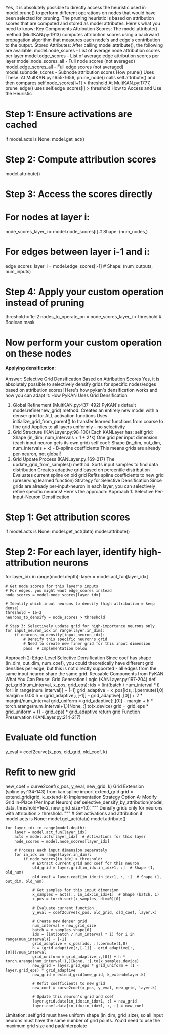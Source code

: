 Yes, it is absolutely possible to directly access the heuristic used in model.prune() to perform different operations on nodes that would have been selected for pruning. The pruning heuristic is based on attribution scores that are computed and stored as model attributes. Here's what you need to know:
Key Components
Attribution Scores: The model.attribute() method (MultKAN.py:1913) computes attribution scores using a backward propagation algorithm that measures each node's and edge's contribution to the output.
Stored Attributes: After calling model.attribute(), the following are available:
model.node_scores - List of average node attribution scores per layer
model.edge_scores - List of average edge attribution scores per layer
model.node_scores_all - Full node scores (not averaged)
model.edge_scores_all - Full edge scores (not averaged)
model.subnode_scores - Subnode attribution scores
How prune() Uses These:
At MultKAN.py:1655-1656, prune_node() calls self.attribute() and then compares self.node_scores[i+1] > threshold
At MultKAN.py:1777, prune_edge() uses self.edge_scores[i] > threshold
How to Access and Use the Heuristic
# Step 1: Ensure activations are cached
if model.acts is None:
    model.get_act()

# Step 2: Compute attribution scores
model.attribute()

# Step 3: Access the scores directly
# For nodes at layer i:
node_scores_layer_i = model.node_scores[i]  # Shape: (num_nodes,)

# For edges between layer i-1 and i:
edge_scores_layer_i = model.edge_scores[i-1]  # Shape: (num_outputs, num_inputs)

# Step 4: Apply your custom operation instead of pruning
threshold = 1e-2
nodes_to_operate_on = node_scores_layer_i < threshold  # Boolean mask
# Now perform your custom operation on these nodes

#### Applying densification:

Answer: Selective Grid Densification Based on Attribution Scores
Yes, it is absolutely possible to selectively densify grids for specific nodes/edges based on attribution scores! Here's how pykan's densification works and how you can adapt it:
How PyKAN Uses Grid Densification
1. Global Refinement (MultKAN.py:437-492)
PyKAN's default model.refine(new_grid) method:
Creates an entirely new model with a denser grid for ALL activation functions
Uses initialize_grid_from_parent() to transfer learned functions from coarse to fine grid
Applies to all layers uniformly - no selectivity
2. Grid Structure (KANLayer.py:98-100)
Each KANLayer has:
self.grid: Shape (in_dim, num_intervals + 1 + 2*k)
One grid per input dimension (each input neuron gets its own grid)
self.coef: Shape (in_dim, out_dim, num_intervals + k) - B-spline coefficients
This means grids are already per-neuron, not global!
3. Grid Update Process (KANLayer.py:169-217)
The update_grid_from_samples() method:
Sorts input samples to find data distribution
Creates adaptive grid based on percentile distribution
Evaluates current spline on old grid
Refits spline coefficients to new grid (preserving learned function)
Strategy for Selective Densification
Since grids are already per-input-neuron in each layer, you can selectively refine specific neurons! Here's the approach:
Approach 1: Selective Per-Input-Neuron Densification
# Step 1: Get attribution scores
if model.acts is None:
    model.get_act(data)
model.attribute()

# Step 2: For each layer, identify high-attribution neurons
for layer_idx in range(model.depth):
    layer = model.act_fun[layer_idx]
    
    # Get node scores for this layer's inputs
    # For edges, you might want edge_scores instead
    node_scores = model.node_scores[layer_idx]
    
    # Identify which input neurons to densify (high attribution = keep dense)
    threshold = 1e-2
    neurons_to_densify = node_scores > threshold
    
    # Step 3: Selectively update grid for high-importance neurons only
    for input_neuron_idx in range(layer.in_dim):
        if neurons_to_densify[input_neuron_idx]:
            # Densify this specific neuron's grid
            # Need to create new finer grid for this input dimension
            pass  # Implementation below
Approach 2: Edge-Level Selective Densification
Since coef has shape (in_dim, out_dim, num_coef), you could theoretically have different grid densities per edge, but this is not directly supported - all edges from the same input neuron share the same grid.
Reusable Components from PyKAN
What You Can Reuse:
Grid Generation Logic (KANLayer.py:197-204)
def get_grid(num_interval, x_pos, grid_eps):
    ids = [int(batch / num_interval * i) for i in range(num_interval)] + [-1]
    grid_adaptive = x_pos[ids, :].permute(1,0)
    margin = 0.00
    h = (grid_adaptive[:,[-1]] - grid_adaptive[:,[0]] + 2 * margin)/num_interval
    grid_uniform = grid_adaptive[:,[0]] - margin + h * torch.arange(num_interval+1,)[None, :].to(x.device)
    grid = grid_eps * grid_uniform + (1 - grid_eps) * grid_adaptive
    return grid
Function Preservation (KANLayer.py:214-217)
# Evaluate old function
y_eval = coef2curve(x_pos, old_grid, old_coef, k)
# Refit to new grid
new_coef = curve2coef(x_pos, y_eval, new_grid, k)
Grid Extension (spline.py:134-143)
from kan.spline import extend_grid
grid = extend_grid(grid, k_extend=k)
Implementation Strategy
Option A: Modify Grid In-Place (Per Input Neuron)
def selective_densify_by_attribution(model, data, threshold=1e-2, new_grid_size=10):
    """
    Densify grids only for neurons with attribution > threshold.
    """
    # Get activations and attribution
    if model.acts is None:
        model.get_act(data)
    model.attribute()
    
    for layer_idx in range(model.depth):
        layer = model.act_fun[layer_idx]
        acts = model.acts[layer_idx]  # Activations for this layer
        node_scores = model.node_scores[layer_idx]
        
        # Process each input dimension separately
        for in_idx in range(layer.in_dim):
            if node_scores[in_idx] > threshold:
                # Extract current grid and coef for this neuron
                old_grid = layer.grid[in_idx:in_idx+1, :]  # Shape (1, old_num)
                old_coef = layer.coef[in_idx:in_idx+1, :, :]  # Shape (1, out_dim, old_num)
                
                # Get samples for this input dimension
                x_samples = acts[:, in_idx:in_idx+1]  # Shape (batch, 1)
                x_pos = torch.sort(x_samples, dim=0)[0]
                
                # Evaluate current function
                y_eval = coef2curve(x_pos, old_grid, old_coef, layer.k)
                
                # Create new denser grid
                num_interval = new_grid_size
                batch = x_samples.shape[0]
                ids = [int(batch / num_interval * i) for i in range(num_interval)] + [-1]
                grid_adaptive = x_pos[ids, :].permute(1,0)
                h = (grid_adaptive[:,[-1]] - grid_adaptive[:,[0]])/num_interval
                grid_uniform = grid_adaptive[:,[0]] + h * torch.arange(num_interval+1,)[None, :].to(x_samples.device)
                new_grid = layer.grid_eps * grid_uniform + (1 - layer.grid_eps) * grid_adaptive
                new_grid = extend_grid(new_grid, k_extend=layer.k)
                
                # Refit coefficients to new grid
                new_coef = curve2coef(x_pos, y_eval, new_grid, layer.k)
                
                # Update this neuron's grid and coef
                layer.grid.data[in_idx:in_idx+1, :] = new_grid
                layer.coef.data[in_idx:in_idx+1, :, :] = new_coef
Limitation: self.grid must have uniform shape (in_dim, grid_size), so all input neurons must have the same number of grid points. You'd need to use the maximum grid size and pad/interpolate